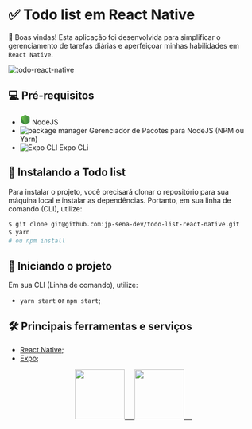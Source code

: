 #  :white_check_mark: Todo list em React Native

:wave: Boas vindas! Esta aplicação foi desenvolvida para simplificar o gerenciamento de tarefas diárias e aperfeiçoar minhas habilidades em `React Native`.

![todo-react-native](https://github.com/joaopedr0sena/todo-list-react-native/assets/85967112/b8f80a34-6329-454e-8ffa-f64767ab7f4d)

## :computer: Pré-requisitos

- <img src="https://raw.githubusercontent.com/devicons/devicon/master/icons/nodejs/nodejs-original.svg" alt="nodejs" width="20" height="20"/> NodeJS
- <img src="https://raw.githubusercontent.com/gurayyarar/NodeJsPackageManager/master/images/app.png" alt="package manager" width="20" height="20"/> Gerenciador de Pacotes para NodeJS (NPM ou Yarn)
- <img src="https://github.com/joaopedr0sena/todo-list-react-native/assets/85967112/3f736cfd-3fe1-402e-badb-ed2337ebcf7a" alt="Expo CLI" width="20" height="20"/> Expo CLi

## :page_facing_up: Instalando a Todo list
Para instalar o projeto, você precisará clonar o repositório para sua máquina local e instalar as dependências. Portanto, em sua linha de comando (CLI), utilize:
```bash
$ git clone git@github.com:jp-sena-dev/todo-list-react-native.git
$ yarn
# ou npm install
```

## :rocket: Iniciando o projeto
Em sua CLI (Linha de comando), utilize:
- `yarn start` or `npm start`;

## :hammer_and_wrench: Principais ferramentas e serviços
- [React Native](https://reactnative.dev/);
- [Expo](https://expo.dev/);

<div align="center">
  <a href="https://reactnative.dev/">
    <img height="100" width="100" src="https://cdn.jsdelivr.net/gh/devicons/devicon/icons/react/react-original.svg"/>
    &nbsp;&nbsp;&nbsp;
  </a>
  <a href="https://expo.dev/client/">
    <img height="100" width="100" src="https://github.com/joaopedr0sena/todo-list-react-native/assets/85967112/3f736cfd-3fe1-402e-badb-ed2337ebcf7a";
" />
    &nbsp;&nbsp;&nbsp;
  </a>
</div>
